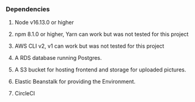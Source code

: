 ### Dependencies


1. Node v16.13.0 or higher

2. npm 8.1.0 or higher, Yarn can work but was not tested for this project

3. AWS CLI v2, v1 can work but was not tested for this project

4. A RDS database running Postgres.

5. A S3 bucket for hosting frontend and storage for uploaded pictures.

6. Elastic Beanstalk for providing the Environment.

7. CircleCI
